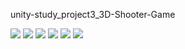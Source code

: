 unity-study_project3_3D-Shooter-Game


![](https://i.imgur.com/1Vdu1Qa.gif)
![](https://i.imgur.com/o2OdtuL.jpg)
![](https://i.imgur.com/FyGu8Ar.jpg)
![](https://i.imgur.com/zJMoTXo.jpg)
![](https://i.imgur.com/4gLA1gi.jpg)
![](https://i.imgur.com/aZDBgZ0.jpg)
